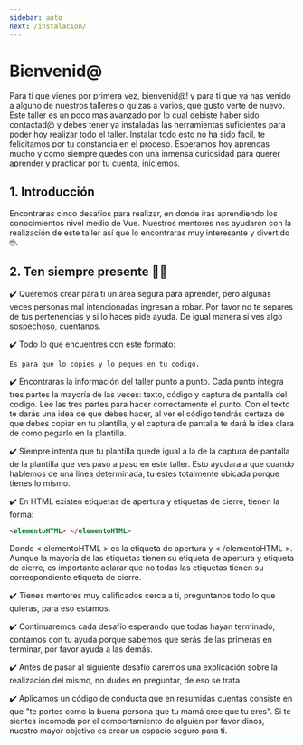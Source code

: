 ```yaml
---
sidebar: auto
next: /instalacion/
---
```

# Bienvenid@
Para ti que vienes por primera vez, bienvenid@! y para ti que ya has venido a alguno de nuestros talleres o quizas a varios, que gusto verte de nuevo. Este taller es un poco mas avanzado por lo cual debiste haber sido contactad@ y debes tener ya instaladas las herramientas suficientes para poder hoy realizar todo el taller. Instalar todo esto no ha sido facil, te felicitamos por tu constancia en el proceso. Esperamos hoy aprendas mucho y como siempre quedes con una inmensa curiosidad para querer aprender y practicar por tu cuenta, iniciemos.
## 1. Introducción
Encontraras cinco desafíos para realizar, en donde iras aprendiendo los conocimientos nivel medio de Vue. Nuestros mentores nos ayudaron con la realización de este taller así que lo encontraras muy interesante y divertido 🤓.
## 2. Ten siempre presente ☝🏻
✔️ Queremos crear para ti un área segura para aprender, pero algunas veces personas mal intencionadas ingresan a robar. Por favor no te separes de tus pertenencias y si lo haces pide ayuda. De igual manera si ves algo sospechoso, cuentanos.

✔️ Todo lo que encuentres con este formato:

```
Es para que lo copies y lo pegues en tu codigo.
```

✔️ Encontraras la información del taller punto a punto. Cada punto integra tres partes la mayoría de las veces: texto, código y captura de pantalla del codigo. Lee las tres partes para hacer correctamente el punto. Con el texto te darás una idea de que debes hacer, al ver el código tendrás certeza de que debes copiar en tu plantilla, y el captura de pantalla te dará la idea clara de como pegarlo en la plantilla.

✔️ Siempre intenta que tu plantilla quede igual a la de la captura de pantalla de la plantilla que ves paso a paso en este taller. Esto ayudara a que cuando hablemos de una linea determinada, tu estes totalmente ubicada porque tienes lo mismo.

✔️ En HTML existen etiquetas de apertura y etiquetas de cierre, tienen la forma: 

``` html
<elementoHTML> </elementoHTML>
```
Donde < elementoHTML > es la etiqueta de apertura y < /elementoHTML >. Aunque la mayoría de las etiquetas tienen su etiqueta de apertura y etiqueta de cierre, es importante aclarar que no todas las etiquetas tienen su correspondiente etiqueta de cierre.

✔️ Tienes mentores muy calificados cerca a ti, preguntanos todo lo que quieras, para eso estamos.

✔️ Continuaremos cada desafío esperando que todas hayan terminado, contamos con tu ayuda porque sabemos que serás de las primeras en terminar, por favor ayuda a las demás.

✔️ Antes de pasar al siguiente desafío daremos una explicación sobre la realización del mismo, no dudes en preguntar, de eso se trata.

✔️ Aplicamos un código de conducta que en resumidas cuentas consiste en que "te portes como la buena persona que tu mamá cree que tu eres".   Si te sientes incomoda  por el comportamiento de alguien por favor dinos,  nuestro mayor objetivo es crear un espacio seguro para ti.
